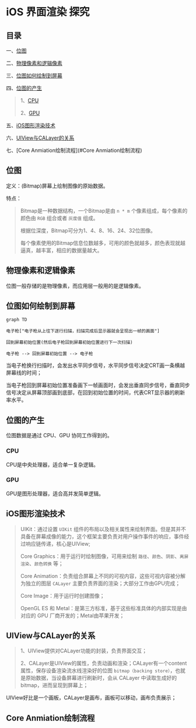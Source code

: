 # iOS 界面渲染 探究

## 目录

一、[位图](#位图)

二、[物理像素和逻辑像素](#物理像素和逻辑像素)

三、[位图如何绘制到屏幕](#位图如何绘制到屏幕)

四、[位图的产生](#位图的产生)

> 1、[CPU](#CPU)
> 
> 2、[GPU](#GPU)

五、[iOS图形渲染技术](#iOS图形渲染技术)

六、[UIView与CALayer的关系](#UIView与CALayer的关系)

七、[Core Anmiation绘制流程](#Core Anmiation绘制流程)

## 位图

定义：(Bitmap)屏幕上绘制图像的原始数据。

特点：

> Bitmap是一种数据结构，一个Bitmap是由 `n * m` 个像素组成，每个像素的颜色由 `RGB` 组合或者 `灰度值` 组成。
> 
> 根据位深度，Bitmap可分为1、4、8、16、24、32位图像。
> 
> 每个像素使用的Bitmap信息位数越多，可用的颜色就越多，颜色表现就越逼真，越丰富，相应的数据量越大。

## 物理像素和逻辑像素

位图一般存储的是物理像素，而应用层一般用的是逻辑像素。

## 位图如何绘制到屏幕

```mermaid
graph TD

电子枪["电子枪从上往下逐行扫描，扫描完成后显示器就会呈现出一帧的画面"]

回到屏幕初始位置(然后电子枪回到屏幕初始位置进行下一次扫描)

电子枪 --> 回到屏幕初始位置 --> 电子枪

```
当电子枪换行扫描时，会发出水平同步信号，水平同步信号决定CRT画一条横越屏幕线的时间；

当电子枪回到屏幕初始位置准备画下一帧画面时，会发出垂直同步信号，垂直同步信号决定从屏幕顶部画到底部，在回到初始位置的时间，代表CRT显示器的刷新率水平。

## 位图的产生

位图数据是通过 CPU、GPU 协同工作得到的。

### CPU

CPU是中央处理器，适合单一复杂逻辑。

### GPU

GPU是图形处理器，适合高并发简单逻辑。

## iOS图形渲染技术

> UIKit：通过设置 `UIKit` 组件的布局以及相关属性来绘制界面。但是其并不具备在屏幕成像的能力，这个框架主要负责对用户操作事件的响应，事件经过响应链传递，核心是UIView;
> 
> Core Graphics：用于运行时绘制图像，可用来绘制 `路径`、`颜色`、`阴影`、`离屏渲染`、`颜色转换` 等；
> 
> Core Animation：负责组合屏幕上不同的可视内容，这些可视内容被分解为独立的图层 `CALayer` 主要负责界面的渲染；大部分工作由GPU完成；
>  
> Core Image：用于运行时创建图像；
> 
> OpenGL ES 和 Metal：是第三方标准，基于这些标准具体的内部实现是由对应的 GPU 厂商开发的；Metal由苹果开发；

## UIView与CALayer的关系

> 1、UIView提供对CALayer功能的封装，负责界面交互；
>
> 2、CALayer是UIView的属性，负责动画和渲染；CALayer有一个content属性，保存设备渲染流水线渲染好的位图 `bitmap（backing store）`，也就是原始数据，当设备屏幕进行刷新时，会从 CALayer 中读取生成好的 bitmap，进而呈现到屏幕上；

UIView好比是一个画板，CALayer是画布，画板可以移动，画布负责展示；

## Core Anmiation绘制流程
